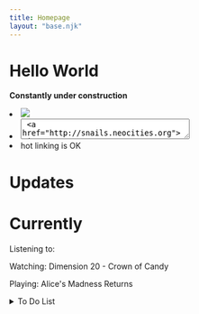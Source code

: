 ```yaml
---
title: Homepage
layout: "base.njk"
---
```


<script>
  // this script is under the MIT license (https://max.nekoweb.org/resources/license.txt)
                        
let username = "snails"; // UNLESS YOU HAVE A CUSTOM DOMAIN, Put your Nekoweb username here as a string

if (username === undefined && window.location.href.includes(".nekoweb.org")) {
  // if we know the site has a subdomain, we can use that as the username instead
  username = window.location.host.split(".")[0];
}

const getStats = async () => {
    const request = await fetch(`https://nekoweb.org/api/site/info/${username}`);
    const json = await request.json();

    const updated = new Date(json.updated_at).toLocaleDateString(); // Formats Last Updated text
    const created = new Date(json.created_at).toLocaleDateString(); // Formats Creation Date text

    document.getElementById("created").innerHTML = `<em>Created</em>: ${created}`;
    document.getElementById("updated").innerHTML = `<em>Updated</em>: ${updated}`;
    document.getElementById("visitors").innerHTML = `<em>Visits</em>: ${json.views}`;
    document.getElementById("followers").innerHTML = `<em>Followers</em>: ${json.followers}`;
};
getStats();
</script>

<div class="home">
  <div class="content">
  
  # Hello World

**Constantly under construction**

<li><img src="https://files.catbox.moe/jnq0ed.png"></li>
                    <li>
                      <textarea style="width: 300px;"> <a href="http://snails.neocities.org"><img src="https://files.catbox.moe/jnq0ed.png"></a></textarea>
                    </li>
                    <li>hot linking is OK</li>

</div>

  <div class="currently">

# Updates

<p></p>

# Currently

<p>Listening to:</p>
<p>Watching: Dimension 20 - Crown of Candy</p>
<p>Playing: Alice's Madness Returns</p>

<details>
<summary>To Do List</summary>

[ ] fix mirrors
[ ] about page
[ ] sitemap
[ ] guestbook
[ ] rss feed

</details>

<!--
# Stats
-->
<!--
<p id="created"></p>
<p id="updated"></p>
<p id="visitors"></p>
<p id="followers"></p> -->

</div>
</div>
